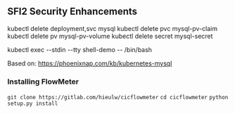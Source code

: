 ## SFI2 Security Enhancements

kubectl delete deployment,svc mysql
kubectl delete pvc mysql-pv-claim
kubectl delete pv mysql-pv-volume
kubectl delete secret mysql-secret

kubectl exec --stdin --tty shell-demo -- /bin/bash

Based on: https://phoenixnap.com/kb/kubernetes-mysql


### Installing FlowMeter
`git clone https://gitlab.com/hieulw/cicflowmeter`
`cd cicflowmeter`
`python setup.py install`